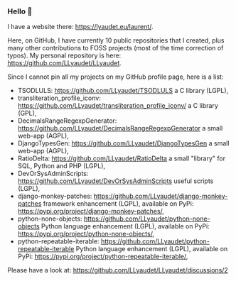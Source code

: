 ### Hello 👋

I have a website there: <https://lyaudet.eu/laurent/>.

Here, on GitHub,
I have currently 10 public repositories that I created,
plus many other contributions to FOSS projects
(most of the time correction of typos).
My personal repository is here:
<https://github.com/LLyaudet/LLyaudet>.

Since I cannot pin all my projects on my GitHub profile page,
here is a list:

- TSODLULS: <https://github.com/LLyaudet/TSODLULS> a C library (LGPL),
- transliteration_profile_iconv:
  <https://github.com/LLyaudet/transliteration_profile_iconv/>
  a C library (GPL),
- DecimalsRangeRegexpGenerator:
  <https://github.com/LLyaudet/DecimalsRangeRegexpGenerator>
  a small web-app (AGPL),
- DjangoTypesGen:
  <https://github.com/LLyaudet/DjangoTypesGen>
  a small web-app (AGPL),
- RatioDelta: <https://github.com/LLyaudet/RatioDelta>
  a small "library" for SQL, Python and PHP (LGPL),
- DevOrSysAdminScripts:
  <https://github.com/LLyaudet/DevOrSysAdminScripts>
  useful scripts (LGPL),
- django-monkey-patches:
  <https://github.com/LLyaudet/django-monkey-patches>
  framework enhancement (LGPL),
  available on PyPi:
  <https://pypi.org/project/django-monkey-patches/>,
- python-none-objects:
  <https://github.com/LLyaudet/python-none-objects>
  Python language enhancement (LGPL),
  available on PyPi:
  <https://pypi.org/project/python-none-objects/>,
- python-repeatable-iterable:
  <https://github.com/LLyaudet/python-repeatable-iterable>
  Python language enhancement (LGPL),
  available on PyPi:
  <https://pypi.org/project/python-repeatable-iterable/>,

Please have a look at:
<https://github.com/LLyaudet/LLyaudet/discussions/2>

<!--
**LLyaudet/LLyaudet** is a ✨ _special_ ✨
repository because its `README.md` (this file)
appears on your GitHub profile.

Here are some ideas to get you started:

- 🔭 I’m currently working on ...
- 🌱 I’m currently learning ...
- 👯 I’m looking to collaborate on ...
- 🤔 I’m looking for help with ...
- 💬 Ask me about ...
- 📫 How to reach me: ...
- 😄 Pronouns: ...
- ⚡ Fun fact: ...
-->
